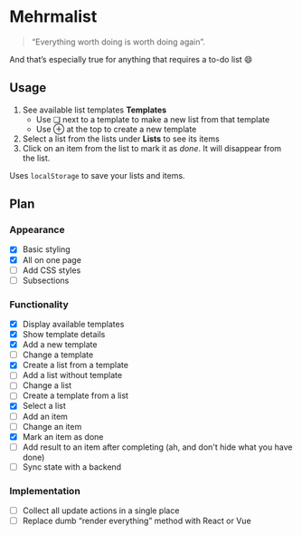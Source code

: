 # Mehrmalist

> “Everything worth doing is worth doing again”. 

And that’s especially true for anything that requires a to-do list 😄


## Usage

1. See available list templates **Templates**
	* Use ❏ next to a template to make a new list from that template
	* Use ⊕ at the top to create a new template 
2. Select a list from the lists under **Lists** to see its items
3. Click on an item from the list to mark it as _done_. It will disappear from the list.

Uses `localStorage` to save your lists and items.

## Plan

### Appearance

- [x] Basic styling
- [x] All on one page
- [ ] Add CSS styles
- [ ] Subsections

### Functionality

- [x] Display available templates
- [x] Show template details
- [x] Add a new template
- [ ] Change a template
- [x] Create a list from a template
- [ ] Add a list without template
- [ ] Change a list
- [ ] Create a template from a list
- [x] Select a list
- [ ] Add an item
- [ ] Change an item
- [x] Mark an item as done
- [ ] Add result to an item after completing (ah, and don't hide what you have done)
- [ ] Sync state with a backend

### Implementation

- [ ] Collect all update actions in a single place
- [ ] Replace dumb “render everything” method with React or Vue
